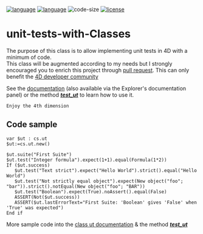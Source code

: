 [![language](https://img.shields.io/static/v1?label=language&message=4d&color=blue)](https://developer.4d.com/)
[![language](https://img.shields.io/github/languages/top/vdelachaux/unit-tests-with-Classes.svg)](https://developer.4d.com/)
![code-size](https://img.shields.io/github/languages/code-size/vdelachaux/unit-tests-with-Classes.svg)
[![license](https://img.shields.io/github/license/vdelachaux/unit-tests-with-Classes)](LICENSE)

# unit-tests-with-Classes

The purpose of this class is to allow implementing unit tests in 4D with a minimum of code. 
<br/>This class will be augmented according to my needs but I strongly encouraged you to enrich this project through [pull request](https://github.com/vdelachaux/unit-tests-with-Classes/pulls). This can only benefit the [4D developer community](https://discuss.4d.com)

See the [documentation](Documentation/Classes/ut.md) (also available via the Explorer's documentation panel) or the method [***test_ut***](Project/Sources/Methods/test_ut.4dm) to learn how to use it.

`Enjoy the 4th dimension`

## Code sample

```4d
var $ut : cs.ut
$ut:=cs.ut.new()

$ut.suite("First Suite")
$ut.test("Integer formula").expect(1+1).equal(Formula(1*2))
If ($ut.success)	
   $ut.test("Text strict").expect("Hello World").strict().equal("Hello World")
   $ut.test("Not strictly equal object").expect(New object("foo"; "bar")).strict().notEqual(New object("foo"; "BAR"))
   $ut.test("Boolean").expect(True).noAssert().equal(False)
   ASSERT(Not($ut.success))
   ASSERT($ut.lastErrorText="First Suite: 'Boolean' gives 'False' when 'True' was expected")
End if 
```

More sample code into the [class ut documentation](Documentation/Classes/ut.md) & the method [***test_ut***](Project/Sources/Methods/test_ut.4dm)
